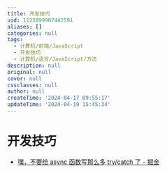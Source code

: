 ```yaml
---
title: 开发技巧
uid: 1125899907442591
aliases: []
categories: null
tags:
  - 计算机/前端/JavaScript
  - 开发技巧
  - 计算机/语言/JavaScript/方法
description: null
original: null
cover: null
cssclasses: null
author: null
createTime: '2024-04-17 09:55:17'
updateTime: '2024-04-19 15:45:34'
---
```


# 开发技巧

- [嘿，不要给 async 函数写那么多 try/catch 了 - 掘金](https://juejin.cn/post/6844903886898069511)
